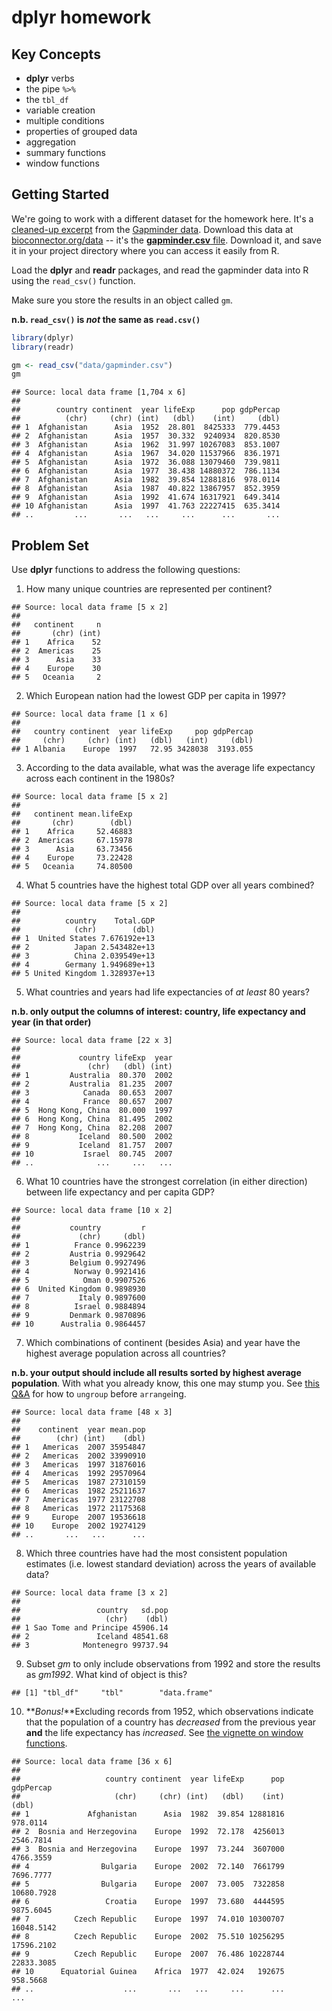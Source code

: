 # dplyr homework

## Key Concepts

> 
- **dplyr** verbs
- the pipe `%>%`
- the `tbl_df`
- variable creation
- multiple conditions
- properties of grouped data
- aggregation
- summary functions
- window functions



## Getting Started

We're going to work with a different dataset for the homework here. It's a [cleaned-up excerpt](https://github.com/jennybc/gapminder) from the [Gapminder data](http://www.gapminder.org/data/). Download this data at [bioconnector.org/data](http://bioconnector.org/data/) -- it's the [**gapminder.csv** file](http://bioconnector.org/data/gapminder.csv). Download it, and save it in your project directory where you can access it easily from R.

Load the **dplyr** and **readr** packages, and read the gapminder data into R using the `read_csv()` function. 

Make sure you store the results in an object called `gm`.

**n.b. `read_csv()` is *not* the same as `read.csv()`**


```r
library(dplyr)
library(readr)

gm <- read_csv("data/gapminder.csv")
gm
```

```
## Source: local data frame [1,704 x 6]
## 
##        country continent  year lifeExp      pop gdpPercap
##          (chr)     (chr) (int)   (dbl)    (int)     (dbl)
## 1  Afghanistan      Asia  1952  28.801  8425333  779.4453
## 2  Afghanistan      Asia  1957  30.332  9240934  820.8530
## 3  Afghanistan      Asia  1962  31.997 10267083  853.1007
## 4  Afghanistan      Asia  1967  34.020 11537966  836.1971
## 5  Afghanistan      Asia  1972  36.088 13079460  739.9811
## 6  Afghanistan      Asia  1977  38.438 14880372  786.1134
## 7  Afghanistan      Asia  1982  39.854 12881816  978.0114
## 8  Afghanistan      Asia  1987  40.822 13867957  852.3959
## 9  Afghanistan      Asia  1992  41.674 16317921  649.3414
## 10 Afghanistan      Asia  1997  41.763 22227415  635.3414
## ..         ...       ...   ...     ...      ...       ...
```


## Problem Set

Use **dplyr** functions to address the following questions:

1) How many unique countries are represented per continent?


```
## Source: local data frame [5 x 2]
## 
##   continent     n
##       (chr) (int)
## 1    Africa    52
## 2  Americas    25
## 3      Asia    33
## 4    Europe    30
## 5   Oceania     2
```


2) Which European nation had the lowest GDP per capita in 1997? 


```
## Source: local data frame [1 x 6]
## 
##   country continent  year lifeExp     pop gdpPercap
##     (chr)     (chr) (int)   (dbl)   (int)     (dbl)
## 1 Albania    Europe  1997   72.95 3428038  3193.055
```


3) According to the data available, what was the average life expectancy across each continent in the 1980s?


```
## Source: local data frame [5 x 2]
## 
##   continent mean.lifeExp
##       (chr)        (dbl)
## 1    Africa     52.46883
## 2  Americas     67.15978
## 3      Asia     63.73456
## 4    Europe     73.22428
## 5   Oceania     74.80500
```


4) What 5 countries have the highest total GDP over all years combined?


```
## Source: local data frame [5 x 2]
## 
##          country    Total.GDP
##            (chr)        (dbl)
## 1  United States 7.676192e+13
## 2          Japan 2.543482e+13
## 3          China 2.039549e+13
## 4        Germany 1.949689e+13
## 5 United Kingdom 1.328937e+13
```


5) What countries and years had life expectancies of _at least_ 80 years? 

**n.b. only output the columns of interest: country, life expectancy and year (in that order)**


```
## Source: local data frame [22 x 3]
## 
##             country lifeExp  year
##               (chr)   (dbl) (int)
## 1         Australia  80.370  2002
## 2         Australia  81.235  2007
## 3            Canada  80.653  2007
## 4            France  80.657  2007
## 5  Hong Kong, China  80.000  1997
## 6  Hong Kong, China  81.495  2002
## 7  Hong Kong, China  82.208  2007
## 8           Iceland  80.500  2002
## 9           Iceland  81.757  2007
## 10           Israel  80.745  2007
## ..              ...     ...   ...
```


6) What 10 countries have the strongest correlation (in either direction) between life expectancy and per capita GDP?


```
## Source: local data frame [10 x 2]
## 
##           country         r
##             (chr)     (dbl)
## 1          France 0.9962239
## 2         Austria 0.9929642
## 3         Belgium 0.9927496
## 4          Norway 0.9921416
## 5            Oman 0.9907526
## 6  United Kingdom 0.9898930
## 7           Italy 0.9897600
## 8          Israel 0.9884894
## 9         Denmark 0.9870896
## 10      Australia 0.9864457
```


7) Which combinations of continent (besides Asia) and year have the highest average population across all countries?

**n.b. your output should include all results sorted by highest average population**. With what you already know, this one may stump you. See [this Q&A](http://stackoverflow.com/q/27207963/654296) for how to `ungroup` before `arrange`ing.


```
## Source: local data frame [48 x 3]
## 
##    continent  year mean.pop
##        (chr) (int)    (dbl)
## 1   Americas  2007 35954847
## 2   Americas  2002 33990910
## 3   Americas  1997 31876016
## 4   Americas  1992 29570964
## 5   Americas  1987 27310159
## 6   Americas  1982 25211637
## 7   Americas  1977 23122708
## 8   Americas  1972 21175368
## 9     Europe  2007 19536618
## 10    Europe  2002 19274129
## ..       ...   ...      ...
```


8) Which three countries have had the most consistent population estimates (i.e. lowest standard deviation) across the years of available data? 


```
## Source: local data frame [3 x 2]
## 
##                 country   sd.pop
##                   (chr)    (dbl)
## 1 Sao Tome and Principe 45906.14
## 2               Iceland 48541.68
## 3            Montenegro 99737.94
```


9) Subset *gm* to only include observations from 1992 and store the results as  *gm1992*. What kind of object is this?


```
## [1] "tbl_df"     "tbl"        "data.frame"
```


10) **_Bonus!_**Excluding records from 1952, which observations indicate that the population of a country has *decreased* from the previous year **and** the life expectancy has *increased*. See [the vignette on window functions](https://cran.r-project.org/web/packages/dplyr/vignettes/window-functions.html).


```
## Source: local data frame [36 x 6]
## 
##                   country continent  year lifeExp      pop  gdpPercap
##                     (chr)     (chr) (int)   (dbl)    (int)      (dbl)
## 1             Afghanistan      Asia  1982  39.854 12881816   978.0114
## 2  Bosnia and Herzegovina    Europe  1992  72.178  4256013  2546.7814
## 3  Bosnia and Herzegovina    Europe  1997  73.244  3607000  4766.3559
## 4                Bulgaria    Europe  2002  72.140  7661799  7696.7777
## 5                Bulgaria    Europe  2007  73.005  7322858 10680.7928
## 6                 Croatia    Europe  1997  73.680  4444595  9875.6045
## 7          Czech Republic    Europe  1997  74.010 10300707 16048.5142
## 8          Czech Republic    Europe  2002  75.510 10256295 17596.2102
## 9          Czech Republic    Europe  2007  76.486 10228744 22833.3085
## 10      Equatorial Guinea    Africa  1977  42.024   192675   958.5668
## ..                    ...       ...   ...     ...      ...        ...
```
